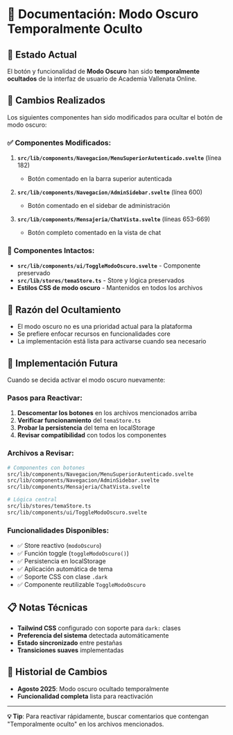 # 🌙 Documentación: Modo Oscuro Temporalmente Oculto

## 📌 **Estado Actual**
El botón y funcionalidad de **Modo Oscuro** han sido **temporalmente ocultados** de la interfaz de usuario de Academia Vallenata Online.

## 🔧 **Cambios Realizados**
Los siguientes componentes han sido modificados para ocultar el botón de modo oscuro:

### ✅ **Componentes Modificados:**
1. **`src/lib/components/Navegacion/MenuSuperiorAutenticado.svelte`** (línea 182)
   - Botón comentado en la barra superior autenticada

2. **`src/lib/components/Navegacion/AdminSidebar.svelte`** (línea 600)
   - Botón comentado en el sidebar de administración

3. **`src/lib/components/Mensajeria/ChatVista.svelte`** (líneas 653-669)
   - Botón completo comentado en la vista de chat

### 🧩 **Componentes Intactos:**
- **`src/lib/components/ui/ToggleModoOscuro.svelte`** - Componente preservado
- **`src/lib/stores/temaStore.ts`** - Store y lógica preservados
- **Estilos CSS de modo oscuro** - Mantenidos en todos los archivos

## 🎯 **Razón del Ocultamiento**
- El modo oscuro no es una prioridad actual para la plataforma
- Se prefiere enfocar recursos en funcionalidades core
- La implementación está lista para activarse cuando sea necesario

## 🚀 **Implementación Futura**
Cuando se decida activar el modo oscuro nuevamente:

### **Pasos para Reactivar:**
1. **Descomentar los botones** en los archivos mencionados arriba
2. **Verificar funcionamiento** del `temaStore.ts`
3. **Probar la persistencia** del tema en localStorage
4. **Revisar compatibilidad** con todos los componentes

### **Archivos a Revisar:**
```bash
# Componentes con botones
src/lib/components/Navegacion/MenuSuperiorAutenticado.svelte
src/lib/components/Navegacion/AdminSidebar.svelte  
src/lib/components/Mensajeria/ChatVista.svelte

# Lógica central
src/lib/stores/temaStore.ts
src/lib/components/ui/ToggleModoOscuro.svelte
```

### **Funcionalidades Disponibles:**
- ✅ Store reactivo (`modoOscuro`)
- ✅ Función toggle (`toggleModoOscuro()`)
- ✅ Persistencia en localStorage
- ✅ Aplicación automática de tema
- ✅ Soporte CSS con clase `.dark`
- ✅ Componente reutilizable `ToggleModoOscuro`

## 📋 **Notas Técnicas**
- **Tailwind CSS** configurado con soporte para `dark:` clases
- **Preferencia del sistema** detectada automáticamente  
- **Estado sincronizado** entre pestañas
- **Transiciones suaves** implementadas

## 🔄 **Historial de Cambios**
- **Agosto 2025**: Modo oscuro ocultado temporalmente
- **Funcionalidad completa** lista para reactivación

---

**💡 Tip**: Para reactivar rápidamente, buscar comentarios que contengan "Temporalmente oculto" en los archivos mencionados. 